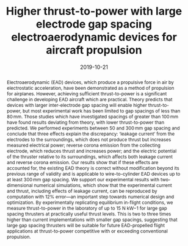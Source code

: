 ---
layout: papers
title:  "Higher thrust-to-power with large electrode gap spacing electroaerodynamic devices for aircraft propulsion"
date:   2019-10-21
image: /images/2019-high-gap-spacing.png
venue: "Journal of Physics D: Applied Physics"
authors: "Haofeng Xu, Nicolas Gomez-Vega, <strong>Devansh Agrawal</strong> and Steven R H Barrett"
link: https://doi.org/10.1088/1361-6463/ab4a4c
arxiv: 
code: 
abstract: "Electroaerodynamic (EAD) devices, which produce a propulsive force in air by electrostatic acceleration, have been demonstrated as a method of propulsion for airplanes. However, achieving sufficient thrust-to-power is a significant challenge in developing EAD aircraft which are practical. Theory predicts that devices with larger inter-electrode gap spacing will enable higher thrust-to-power, but most experimental work has been limited to gap spacings of less than 80 mm. Those studies which have investigated spacings of greater than 100 mm have found results deviating from theory, with lower thrust-to-power than predicted. We performed experiments between 50 and 300 mm gap spacing and conclude that three effects explain the discrepancy: ‘leakage current’ from the electrodes to the surroundings, which does not produce thrust but increases measured electrical power; reverse corona emission from the collecting electrode, which reduces thrust and increases power; and the electric potential of the thruster relative to its surroundings, which affects both leakage current and reverse corona emission. Our results show that if these effects are accounted for, the existing EAD theory is correct without modification beyond its previous range of validity and is applicable to wire-to-cylinder EAD devices up to at least 300 mm gap spacing. We support our experimental results with two-dimensional numerical simulations, which show that the experimental current and thrust, including effects of leakage current, can be reproduced by computation with 12% error—an important step towards numerical design and optimization. By experimentally replicating equilibrium in-flight conditions, we measure thrust-to-power in the laboratory of up to 15 N kW−1 for large gap spacing thrusters at practically useful thrust levels. This is two to three times higher than current implementations with smaller gap spacings, suggesting that large gap spacing thrusters will be suitable for future EAD-propelled flight applications at thrust-to-power competitive with or exceeding conventional propulsion."
pdf: pdfs/2019-high-gap-spacing.pdf
bib: |-
  @article{Xu_2019,
  	doi = {10.1088/1361-6463/ab4a4c},
  	url = {https://doi.org/10.1088/1361-6463/ab4a4c},
  	year = 2019,
  	month = {oct},
  	publisher = {{IOP} Publishing},
  	volume = {53},
  	number = {2},
  	pages = {025202},
  	author = {Haofeng Xu and Nicolas Gomez-Vega and Devansh R Agrawal and Steven R H Barrett},
  	title = {Higher thrust-to-power with large electrode gap spacing electroaerodynamic devices for aircraft propulsion},
  	journal = {Journal of Physics D: Applied Physics},
  }
---